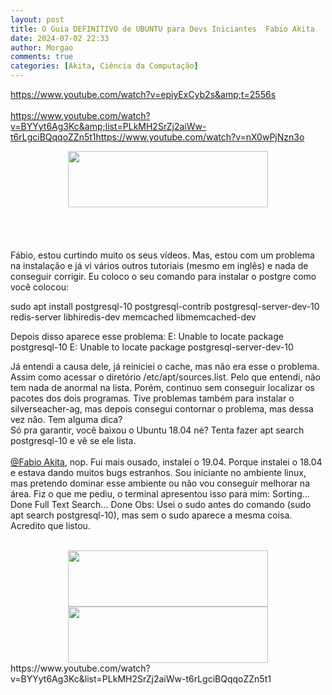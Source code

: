 ```yaml
---
layout: post
title: O Guia DEFINITIVO de UBUNTU para Devs Iniciantes  Fabio Akita
date: 2024-07-02 22:33
author: Morgao
comments: true
categories: [Akita, Ciência da Computação]
---
```

https://www.youtube.com/watch?v=epiyExCyb2s&amp;t=2556s <br />
<br />
https://www.youtube.com/watch?v=BYYyt6Ag3Kc&amp;list=PLkMH2SrZj2aiWw-t6rLgciBQqqoZZn5t1https://www.youtube.com/watch?v=nX0wPjNzn3o<br />
<div class="separator" style="clear: both; text-align: center;">
<a href="https://blogger.googleusercontent.com/img/b/R29vZ2xl/AVvXsEgVY-pkVl4ufg416U_UbfbyPxa2-ffaIliUrE-KGz0o0qIU6Hdji8xN6U1k2QOXX95qQ9xmWO1FGkEx_0GJLQUvwkUagEiKP4kRCU9SxG32dlwLEcND1BDpcK1BvovdJLMouPdaem76U2E/s1600/01.png" imageanchor="1" style="margin-left: 1em; margin-right: 1em;"><img border="0" data-original-height="450" data-original-width="1600" height="90" src="https://blogger.googleusercontent.com/img/b/R29vZ2xl/AVvXsEgVY-pkVl4ufg416U_UbfbyPxa2-ffaIliUrE-KGz0o0qIU6Hdji8xN6U1k2QOXX95qQ9xmWO1FGkEx_0GJLQUvwkUagEiKP4kRCU9SxG32dlwLEcND1BDpcK1BvovdJLMouPdaem76U2E/s320/01.png" width="320" /></a></div>
<br />
<br />
<br />
<br />
Fábio, estou curtindo muito os seus vídeos. Mas, estou com um problema 
na instalação e já vi vários outros tutoriais (mesmo em inglês) e nada 
de conseguir corrigir.
Eu coloco o seu comando para instalar o postgre como você colocou:

sudo apt install postgresql-10 postgresql-contrib 
postgresql-server-dev-10 redis-server libhiredis-dev memcached 
libmemcached-dev

Depois disso aparece esse problema:
E: Unable to locate package postgresql-10
E: Unable to locate package postgresql-server-dev-10

Já entendi a causa dele, já reiniciei o cache, mas não era esse o 
problema. Assim como acessar o diretório /etc/apt/sources.list. Pelo que
 entendi, não tem nada de anormal na lista. Porém, continuo sem 
conseguir localizar os pacotes dos dois programas. Tive problemas também
 para instalar o silverseacher-ag, mas depois consegui contornar o 
problema, mas dessa vez não. Tem alguma dica?<br />
Só pra garantir, você baixou o Ubuntu 18.04 né? Tenta fazer apt search postgresql-10 e vê se ele lista.<br />
<br />
<a class="yt-simple-endpoint style-scope yt-formatted-string" href="https://www.youtube.com/channel/UCib793mnUOhWymCh2VJKplQ" spellcheck="false">@Fabio Akita</a>,
 nop. Fui mais ousado, instalei o 19.04. Porque instalei o 18.04 e 
estava dando muitos bugs estranhos. Sou iniciante no ambiente linux, mas
 pretendo dominar esse ambiente ou não vou conseguir melhorar na área. 
Fiz o que me pediu, o terminal apresentou isso para mim:
Sorting... Done
Full Text Search... Done
Obs: Usei o sudo antes do comando (sudo apt search postgresql-10), mas sem o sudo aparece a mesma coisa. Acredito que listou.<br />
<br />
<div class="separator" style="clear: both; text-align: center;">
</div>
<div class="separator" style="clear: both; text-align: center;">
</div>
<div class="separator" style="clear: both; text-align: center;">
<a href="https://blogger.googleusercontent.com/img/b/R29vZ2xl/AVvXsEhdK-dBrOlbCVaGVviUGYnZKhdn2YCqyn3PcUiHCH0mVSh75xq5cdEfkPhQqEv6kfJaHWbWj_SCjBbFwF4b0O359XnNVBJ0J41gLwpR0tMmboK0XBk6LCbMBsz4zj0ESg26sDXzyWVWnIw/s1600/3.png" imageanchor="1" style="margin-left: 1em; margin-right: 1em;"><img border="0" data-original-height="450" data-original-width="1600" height="90" src="https://blogger.googleusercontent.com/img/b/R29vZ2xl/AVvXsEhdK-dBrOlbCVaGVviUGYnZKhdn2YCqyn3PcUiHCH0mVSh75xq5cdEfkPhQqEv6kfJaHWbWj_SCjBbFwF4b0O359XnNVBJ0J41gLwpR0tMmboK0XBk6LCbMBsz4zj0ESg26sDXzyWVWnIw/s320/3.png" width="320" /></a></div>
<div class="separator" style="clear: both; text-align: center;">
</div>
<div class="separator" style="clear: both; text-align: center;">
</div>
<div class="separator" style="clear: both; text-align: center;">
<a href="https://blogger.googleusercontent.com/img/b/R29vZ2xl/AVvXsEgFRRnPa0IgUFXhIqYXq8dohXtp3-xLiwGLy94DDKPT5T6Dx2zlqhZul5Fm5RMeRqQOj7eYIYsTUwNbcIgMFZF1kWmEQL0hn-3jY5TitZZJe1EkwJBJ8E3Z8Q3AIxeocIMaG2pVjI4cgc0/s1600/2.png" imageanchor="1" style="margin-left: 1em; margin-right: 1em;"><img border="0" data-original-height="450" data-original-width="1600" height="90" src="https://blogger.googleusercontent.com/img/b/R29vZ2xl/AVvXsEgFRRnPa0IgUFXhIqYXq8dohXtp3-xLiwGLy94DDKPT5T6Dx2zlqhZul5Fm5RMeRqQOj7eYIYsTUwNbcIgMFZF1kWmEQL0hn-3jY5TitZZJe1EkwJBJ8E3Z8Q3AIxeocIMaG2pVjI4cgc0/s320/2.png" width="320" /></a></div>
https://www.youtube.com/watch?v=BYYyt6Ag3Kc&amp;list=PLkMH2SrZj2aiWw-t6rLgciBQqqoZZn5t1<br />
<br />
<br />
<br />
